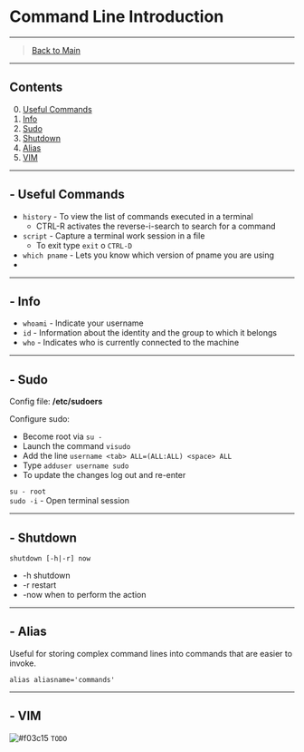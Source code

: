 # Command Line Introduction

---------------
> [Back to Main](../../../)
---------------
## Contents

0. [Useful Commands](#--useful-commands)
1. [Info](#--info)
2. [Sudo](#--sudo)
3. [Shutdown](#--shutdown)
4. [Alias](#--alias)
5. [VIM](#--vim)
---------------
## - Useful Commands

- `history` - To view the list of commands executed in a terminal
  - CTRL-R activates the reverse-i-search to search for a command
- `script` - Capture a terminal work session in a file
  - To exit type `exit` o `CTRL-D`
- `which pname` - Lets you know which version of pname you are using
- 
---------------
## - Info

  * `whoami` - Indicate your username
  * `id` - Information about the identity and the group to which it belongs
  * `who` - Indicates who is currently connected to the machine

---------------
## - Sudo

Config file: **/etc/sudoers**

Configure sudo:
 * Become root via `su -`
 * Launch the command `visudo`
 * Add the line `username <tab> ALL=(ALL:ALL) <space> ALL`
 * Type `adduser username sudo`
 * To update the changes log out and re-enter

`su - root`  
`sudo -i` - Open terminal session

---------------
## - Shutdown

`shutdown [-h|-r] now` 
* -h shutdown  
* -r restart  
* -now when to perform the action

---------------
## - Alias

Useful for storing complex command lines into commands that are easier to invoke.

`alias aliasname='commands'`

---------------
## - VIM

![#f03c15](https://via.placeholder.com/15/f03c15/000000?text=+) `TODO`
